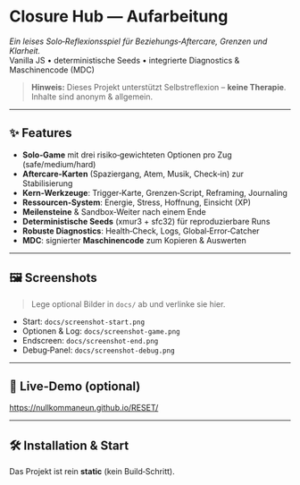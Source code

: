 # Closure Hub — Aufarbeitung

_Ein leises Solo‑Reflexionsspiel für Beziehungs‑Aftercare, Grenzen und Klarheit._  
Vanilla JS • deterministische Seeds • integrierte Diagnostics & Maschinencode (MDC)

> **Hinweis:** Dieses Projekt unterstützt Selbstreflexion – **keine Therapie**. Inhalte sind anonym & allgemein.

---

## ✨ Features

- **Solo‑Game** mit drei risiko‑gewichteten Optionen pro Zug (safe/medium/hard)  
- **Aftercare‑Karten** (Spaziergang, Atem, Musik, Check‑in) zur Stabilisierung  
- **Kern‑Werkzeuge**: Trigger‑Karte, Grenzen‑Script, Reframing, Journaling  
- **Ressourcen‑System**: Energie, Stress, Hoffnung, Einsicht (XP)  
- **Meilensteine** & Sandbox‑Weiter nach einem Ende  
- **Deterministische Seeds** (xmur3 + sfc32) für reproduzierbare Runs  
- **Robuste Diagnostics**: Health‑Check, Logs, Global‑Error‑Catcher  
- **MDC**: signierter **Maschinencode** zum Kopieren & Auswerten

---

## 🖼️ Screenshots

> Lege optional Bilder in `docs/` ab und verlinke sie hier.

- Start: `docs/screenshot-start.png`  
- Optionen & Log: `docs/screenshot-game.png`  
- Endscreen: `docs/screenshot-end.png`  
- Debug‑Panel: `docs/screenshot-debug.png`

---

## 🚀 Live‑Demo (optional)

https://nullkommaneun.github.io/RESET/

---

## 🛠️ Installation & Start

Das Projekt ist rein **static** (kein Build‑Schritt).
